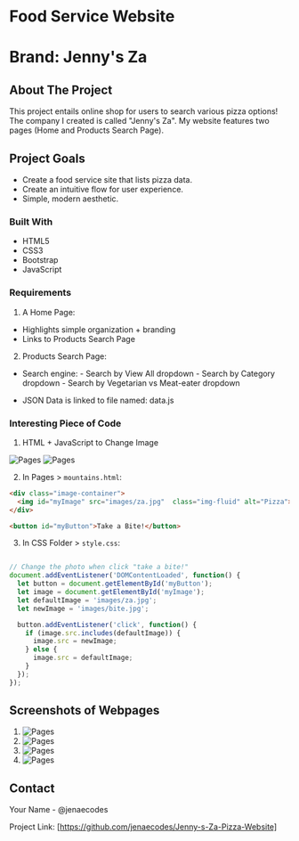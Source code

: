 # Food Service Website
# Brand: Jenny's Za

## About The Project

This project entails online shop for users to search various pizza options! The company I created is called "Jenny's Za". My website features two pages (Home and Products Search Page).

## Project Goals

- Create a food service site that lists pizza data.
- Create an intuitive flow for user experience.
- Simple, modern aesthetic.


### Built With

* HTML5
* CSS3
* Bootstrap
* JavaScript

### Requirements

1. A Home Page:
- Highlights simple organization + branding
- Links to Products Search Page

2. Products Search Page:
- Search engine:
            - Search by View All dropdown
            - Search by Category dropdown
            - Search by Vegetarian vs Meat-eater dropdown

- JSON Data is linked to file named: data.js

### Interesting Piece of Code

1. HTML + JavaScript to Change Image

<img src="images/a.png" alt="Pages">
<img src="images/b.png" alt="Pages">

2. In Pages > `mountains.html`:


  ```html
  <div class="image-container">
    <img id="myImage" src="images/za.jpg"  class="img-fluid" alt="Pizza">
  </div>

  <button id="myButton">Take a Bite!</button>
  ```
  3. In CSS Folder > `style.css`:

  ```javascript

 // Change the photo when click "take a bite!"
document.addEventListener('DOMContentLoaded', function() {
    let button = document.getElementById('myButton');
    let image = document.getElementById('myImage');
    let defaultImage = 'images/za.jpg';
    let newImage = 'images/bite.jpg';

    button.addEventListener('click', function() {
      if (image.src.includes(defaultImage)) {
        image.src = newImage;
      } else {
        image.src = defaultImage;
      }
    });
  });
  ```

  ## Screenshots of Webpages

  1. <img src="images/homepage.png" alt="Pages">


  2. <img src="images/p1.png" alt="Pages">


  3. <img src="images/p2.png" alt="Pages">


  4. <img src="images/p3.png" alt="Pages">

## Contact

Your Name - @jenaecodes

Project Link: [https://github.com/jenaecodes/Jenny-s-Za-Pizza-Website]